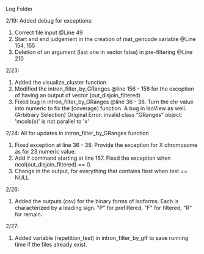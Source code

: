 Log Folder


2/19:
Added debug for exceptions:
1. Correct file input @Line 49
2. Start and end judgement in the creation of mat_gencode variable @Line 154, 155
3. Deletion of an argument (last one in vector false) in pre-filtering @Line 210

2/23:
1. Added the visualize_cluster function
2. Modified the intron_filter_by_GRanges @line 156 - 158 for the exception of having an output of vector (out_disjoin_filtered)
3. Fixed bug in intron_filter_by_GRanges @line 36 - 38. Turn the chr value into numeric to fix the [coverage] function. A bug in IsoView as well. (Arbitrary Selection) Original Error: invalid class “GRanges” object: 'mcols(x)' is not parallel to 'x'

2/24: 
All for updates in intron_filter_by_GRanges function
1. Fixed exception at line 36 - 38. Provide the exception for X chromosome as for 23 numeric value.
2. Add if command starting at line 167. Fixed the exception when ncol(out_disjoin_filtered) == 0.
3. Change in the output, for everything that contains !test when test == NULL

2/26:
1. Added the outputs (csv) for the binary forms of isoforms. Each is characterized by a leading sign. "P" for prefiltered, "F" for filtered, "R" for remain.

2/27:
1. Added variable (repetition_test) in intron_filter_by_gff to save running time if the files already exist.
